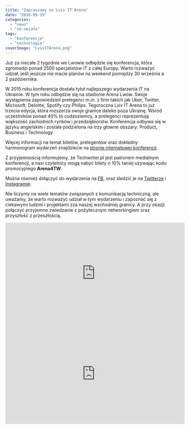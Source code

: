 ```yaml
---
title: "Zapraszamy na Lviv IT Arena"
date: "2016-09-19"
categories: 
  - "news"
  - "ze-swiata"
tags: 
  - "konferencje"
  - "technologie"
coverImage: "LvivITArena.png"
---
```


Już za niecałe 2 tygodnie we Lwowie odbędzie się konferencja, która zgromadzi ponad 2500 specjalistów IT z całej Europy. Warto rozważyć udział, jeśli jeszcze nie macie planów na weekend pomiędzy 30 września a 2 października.

W 2015 roku konferencja dostała tytuł najlepszego wydarzenia IT na Ukrainie. W tym roku odbędzie się na stadionie Arena Lwów. Swoje wystąpienia zapowiedzieli prelegenci m.in. z firm takich jak Uber, Twitter, Microsoft, Deloitte, Spotify czy Philips. Tegoroczna Lviv IT Arena to już trzecia edycja, która rozszerza swoje granice daleko poza Ukrainę. Wśród uczestników ponad 40% to cudzoziemcy, a prelegenci reprezentują większość zachodnich rynków i przedsiębiorstw. Konferencja odbywa się w języku angielskim i została podzielona na trzy głowne obszary: Product, Business i Technology.

Więcej informacji na temat biletów, prelegentów oraz dokładny harmonogram wydarzeń znajdziecie na [stronie internetowej konferencji](http://itarena.lviv.ua/).

Z przyjemnością informujemy, że Techwriter.pl jest patronem medialnym konferencji, a nasi czytelnicy mogą nabyć bilety o 10% taniej używając kodu promocyjnego **Arena4TW**.

Można również dołączyć do wydarzenia na [FB](https://www.facebook.com/lvivitarena/), oraz śledzić je na [Twitterze](https://twitter.com/lvivitarena?lang=en) i [Instagramie](https://www.instagram.com/lvivitarena/?hl=en).

Nie liczymy na wiele tematów związanych z komunikacją techniczną, ale uważamy, że warto rozważyć udział w tym wydarzeniu i zapoznać się z ciekawymi ludźmi i projektami zza naszej wschodniej granicy. A przy okazji połączyć przyjemne zwiedzanie z pożytecznym networkingiem oraz przyszłość z przeszłością.

<iframe src="https://www.youtube.com/embed/BvlF0zwolts" width="560" height="315" frameborder="0" allowfullscreen="allowfullscreen"></iframe>

<iframe src="https://www.youtube.com/embed/lHBiAhiddJ8" width="560" height="315" frameborder="0" allowfullscreen="allowfullscreen"></iframe>
